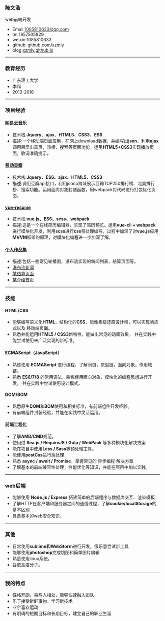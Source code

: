 ### 陈文浩
web前端开发

- Email:1085810633@qq.com
- tel:1857505829
- weixin:1085810633
- github: [github.com/xzmly](https://github.com/xzmly)
- blog:[xzmly.github.io](https://xzmly.github.io/)
***

### 教育经历
- 广东理工大学
- 本科
- 2013-2016
***

### 项目经验
#### [网易云音乐](https://github.com/xzmly/ease-music/blob/master/img/1510714236.png)
- 技术栈:**Jquery**、**ajax**、**HTML5**、**CSS3**、**ES6**
- 描述:一个移动端页面应用，在网上download数据，并编写出**json**，利用**ajax**调用展示出首页，热榜，搜索等页面功能。运用**HTML5+CSS3**实现播放页面，歌词准确提示。

#### [移动豆瓣](https://github.com/xzmly/Mobile-douban/blob/master/img/1509506084.png)
- 技术栈:**Jquery、ES6、ajax、HTML5、CSS3**
- 描述:调用豆瓣api接口，利用jsonp跨域展示豆瓣TOP250排行榜、北美排行榜、搜索功能。运用面向对象封装函数，用webpack对代码进行打包优化页面。

#### [vue-resume](https://xzmly.github.io/vue-resumer-1/dist/)
- 技术栈:**vue.js、ES6、scss、webpack**
- 描述:这是一个在线简历编辑器，实现了简历预览。运用**vue-cli + webpack**进行模块化开发，利用**scss**进行**css**预处理编写，过程中加深了对**vue.js**应用**MVVM**框架的原理，对模块化编程进一步加深了解。

#### [个人作品集](https://github.com/xzmly/Mydemo)
- 描述:包括一些常见轮播图，瀑布流实现的新闻列表，结算页面等。
- [瀑布流新闻](https://xzmly.github.io/Mydemo/small%20demo/waterFall%20news/demo.html)
- [某结算页面](https://xzmly.github.io/Mydemo/%E7%BB%93%E7%AE%97%E9%A1%B5%E9%9D%A2/demo.html)
- [某介绍首页](https://xzmly.github.io/Mydemo/small%20demo/practice%20poject/page.html)

***

### 技能
#### **HTML/CSS**
- 能够编写语义化**HTML**，结构化的**CSS**，能像素级还原设计稿，可以实现响应式以及
移动端页面。
- 熟悉并能运用**HTML5 / CSS3**新特性，能做出常见的动画效果，
并在实践中能尝试使用未广泛实现的新标准。

#### ECMAScript（JavaScript）
- 熟练使用 **ECMAScript** 进行编程，了解闭包，原型链，面向对象，作用域链。
- 熟悉 **ES6/7/8** 的常用语法，熟练使用面向对象，模块化的编程思想进行开发，
并在实践中尝试使用设计模式。

#### DOM/BOM
- 熟悉原生**DOM**和**BOM**使用和相关标准，有前端组件开发经验。
- 有前端组件封装经验，并能在实践中灵活运用。

#### 前端工程化
- 了解**AMD/CMD**规范。
- 使用过 **Sea.js / RequireJS / Gulp / WebPack** 等多种模块化解决方案
- 能在项目中使用**Less / Sass**等预处理工具。
- 能使用**postCss**进行后处理
- 熟悉 **async / await / Promise**，掌握常见的 异步编程 解决方案
- 了解基本的前端兼容性处理，性能优化等知识，并能在项目中加以实践。
***

### web后端
- 能够使用 **Node.js / Express** 搭建简单的后端程序与数据库交互、渲染模板
- 了解HTTP在客户端和服务器之间的通信过程，了解**cookie/localStorage**的基本区别
- 具备基本的web安全知识。
***

### 其他
- 日常使用**sublime和WebStorm**进行开发，很乐意尝试新工具
- 能够使用**photoshop**完成切图和简单图片编辑
- 熟悉使用linux系统。
- 谷歌高度分子。
***

### 我的特点
- 性格开朗，易与人相处，能够快速融入团队
- 乐于接受新鲜事物，学习新技术
- 业余喜欢运动
- 有明确的短期目标和长期目标，建立自己的职业生涯
